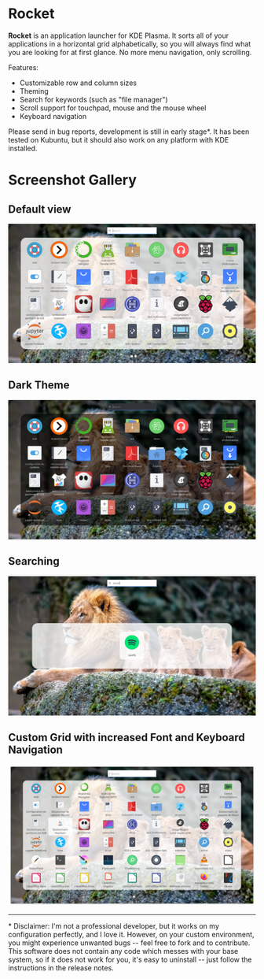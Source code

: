 # Rocket

**Rocket** is an application launcher for KDE Plasma. It sorts all of your applications in a horizontal grid alphabetically, so you will always find what you are looking for at first glance. No more menu navigation, only scrolling.

Features:
 - Customizable row and column sizes
 - Theming
 - Search for keywords (such as "file manager")
 - Scroll support for touchpad, mouse and the mouse wheel
 - Keyboard navigation

Please send in bug reports, development is still in early stage*. It has been tested on Kubuntu, but it should also work on any platform with KDE installed.

# Screenshot Gallery

## Default view
![Alt text](/screenshots/screenshot.png?raw=true "")

## Dark Theme
![Alt text](/screenshots/screenshot_dark.png?raw=true "")


## Searching
![Alt text](/screenshots/screenshot_search.png?raw=true "")

## Custom Grid with increased Font and Keyboard Navigation
![Alt text](/screenshots/screenshot_large_grid.png?raw=true "")

-------------------------------------------
\* Disclaimer: I'm not a professional developer, but it works on my configuration perfectly, and I love it. However, on your custom environment, you might experience unwanted bugs -- feel free to fork and to contribute.
This software does not contain any code which messes with your base system, so if it does not work for you, it's easy to uninstall -- just follow the instructions in the release notes.

